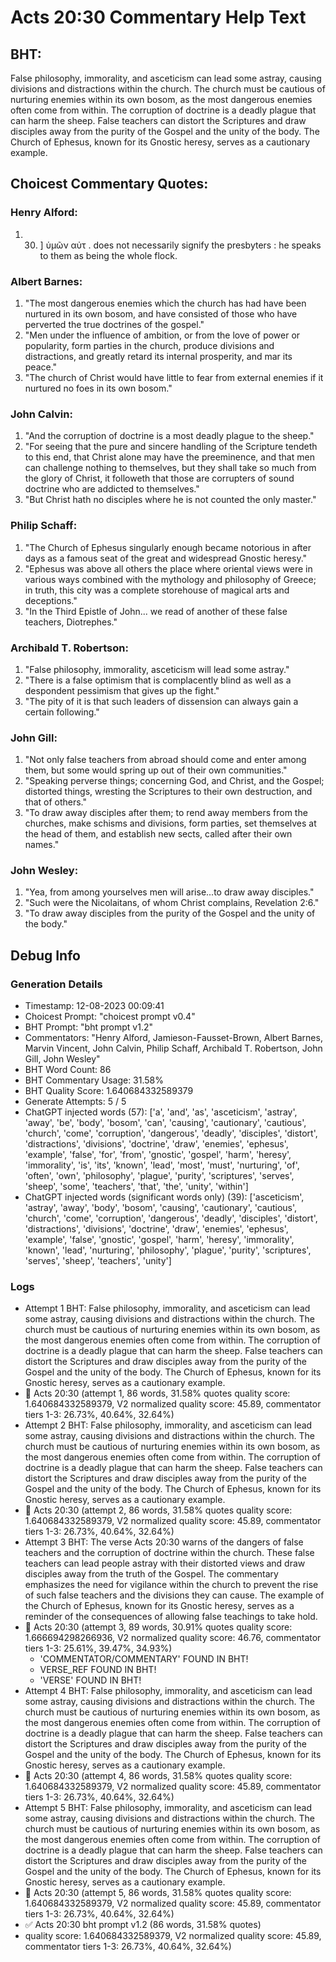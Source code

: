 # Acts 20:30 Commentary Help Text

## BHT:
False philosophy, immorality, and asceticism can lead some astray, causing divisions and distractions within the church. The church must be cautious of nurturing enemies within its own bosom, as the most dangerous enemies often come from within. The corruption of doctrine is a deadly plague that can harm the sheep. False teachers can distort the Scriptures and draw disciples away from the purity of the Gospel and the unity of the body. The Church of Ephesus, known for its Gnostic heresy, serves as a cautionary example.

## Choicest Commentary Quotes:
### Henry Alford:
1.  30. ] ὑμῶν αὐτ . does not necessarily signify the presbyters : he speaks to them as being the whole flock.


### Albert Barnes:
1. "The most dangerous enemies which the church has had have been nurtured in its own bosom, and have consisted of those who have perverted the true doctrines of the gospel."
2. "Men under the influence of ambition, or from the love of power or popularity, form parties in the church, produce divisions and distractions, and greatly retard its internal prosperity, and mar its peace."
3. "The church of Christ would have little to fear from external enemies if it nurtured no foes in its own bosom."

### John Calvin:
1. "And the corruption of doctrine is a most deadly plague to the sheep."
2. "For seeing that the pure and sincere handling of the Scripture tendeth to this end, that Christ alone may have the preeminence, and that men can challenge nothing to themselves, but they shall take so much from the glory of Christ, it followeth that those are corrupters of sound doctrine who are addicted to themselves."
3. "But Christ hath no disciples where he is not counted the only master."

### Philip Schaff:
1. "The Church of Ephesus singularly enough became notorious in after days as a famous seat of the great and widespread Gnostic heresy."
2. "Ephesus was above all others the place where oriental views were in various ways combined with the mythology and philosophy of Greece; in truth, this city was a complete storehouse of magical arts and deceptions."
3. "In the Third Epistle of John... we read of another of these false teachers, Diotrephes."

### Archibald T. Robertson:
1. "False philosophy, immorality, asceticism will lead some astray."
2. "There is a false optimism that is complacently blind as well as a despondent pessimism that gives up the fight."
3. "The pity of it is that such leaders of dissension can always gain a certain following."

### John Gill:
1. "Not only false teachers from abroad should come and enter among them, but some would spring up out of their own communities."
2. "Speaking perverse things; concerning God, and Christ, and the Gospel; distorted things, wresting the Scriptures to their own destruction, and that of others."
3. "To draw away disciples after them; to rend away members from the churches, make schisms and divisions, form parties, set themselves at the head of them, and establish new sects, called after their own names."

### John Wesley:
1. "Yea, from among yourselves men will arise...to draw away disciples." 
2. "Such were the Nicolaitans, of whom Christ complains, Revelation 2:6."
3. "To draw away disciples from the purity of the Gospel and the unity of the body."


## Debug Info
### Generation Details
- Timestamp: 12-08-2023 00:09:41
- Choicest Prompt: "choicest prompt v0.4"
- BHT Prompt: "bht prompt v1.2"
- Commentators: "Henry Alford, Jamieson-Fausset-Brown, Albert Barnes, Marvin Vincent, John Calvin, Philip Schaff, Archibald T. Robertson, John Gill, John Wesley"
- BHT Word Count: 86
- BHT Commentary Usage: 31.58%
- BHT Quality Score: 1.640684332589379
- Generate Attempts: 5 / 5
- ChatGPT injected words (57):
	['a', 'and', 'as', 'asceticism', 'astray', 'away', 'be', 'body', 'bosom', 'can', 'causing', 'cautionary', 'cautious', 'church', 'come', 'corruption', 'dangerous', 'deadly', 'disciples', 'distort', 'distractions', 'divisions', 'doctrine', 'draw', 'enemies', 'ephesus', 'example', 'false', 'for', 'from', 'gnostic', 'gospel', 'harm', 'heresy', 'immorality', 'is', 'its', 'known', 'lead', 'most', 'must', 'nurturing', 'of', 'often', 'own', 'philosophy', 'plague', 'purity', 'scriptures', 'serves', 'sheep', 'some', 'teachers', 'that', 'the', 'unity', 'within']
- ChatGPT injected words (significant words only) (39):
	['asceticism', 'astray', 'away', 'body', 'bosom', 'causing', 'cautionary', 'cautious', 'church', 'come', 'corruption', 'dangerous', 'deadly', 'disciples', 'distort', 'distractions', 'divisions', 'doctrine', 'draw', 'enemies', 'ephesus', 'example', 'false', 'gnostic', 'gospel', 'harm', 'heresy', 'immorality', 'known', 'lead', 'nurturing', 'philosophy', 'plague', 'purity', 'scriptures', 'serves', 'sheep', 'teachers', 'unity']

### Logs
- Attempt 1 BHT: False philosophy, immorality, and asceticism can lead some astray, causing divisions and distractions within the church. The church must be cautious of nurturing enemies within its own bosom, as the most dangerous enemies often come from within. The corruption of doctrine is a deadly plague that can harm the sheep. False teachers can distort the Scriptures and draw disciples away from the purity of the Gospel and the unity of the body. The Church of Ephesus, known for its Gnostic heresy, serves as a cautionary example.
- 🔄 Acts 20:30 (attempt 1, 86 words, 31.58% quotes quality score: 1.640684332589379, V2 normalized quality score: 45.89, commentator tiers 1-3: 26.73%, 40.64%, 32.64%)
- Attempt 2 BHT: False philosophy, immorality, and asceticism can lead some astray, causing divisions and distractions within the church. The church must be cautious of nurturing enemies within its own bosom, as the most dangerous enemies often come from within. The corruption of doctrine is a deadly plague that can harm the sheep. False teachers can distort the Scriptures and draw disciples away from the purity of the Gospel and the unity of the body. The Church of Ephesus, known for its Gnostic heresy, serves as a cautionary example.
- 🔄 Acts 20:30 (attempt 2, 86 words, 31.58% quotes quality score: 1.640684332589379, V2 normalized quality score: 45.89, commentator tiers 1-3: 26.73%, 40.64%, 32.64%)
- Attempt 3 BHT: The verse Acts 20:30 warns of the dangers of false teachers and the corruption of doctrine within the church. These false teachers can lead people astray with their distorted views and draw disciples away from the truth of the Gospel. The commentary emphasizes the need for vigilance within the church to prevent the rise of such false teachers and the divisions they can cause. The example of the Church of Ephesus, known for its Gnostic heresy, serves as a reminder of the consequences of allowing false teachings to take hold.
- 🔄 Acts 20:30 (attempt 3, 89 words, 30.91% quotes quality score: 1.666694298266936, V2 normalized quality score: 46.76, commentator tiers 1-3: 25.61%, 39.47%, 34.93%) 
	- 'COMMENTATOR/COMMENTARY' FOUND IN BHT! 
	- VERSE_REF FOUND IN BHT! 
	- 'VERSE' FOUND IN BHT!
- Attempt 4 BHT: False philosophy, immorality, and asceticism can lead some astray, causing divisions and distractions within the church. The church must be cautious of nurturing enemies within its own bosom, as the most dangerous enemies often come from within. The corruption of doctrine is a deadly plague that can harm the sheep. False teachers can distort the Scriptures and draw disciples away from the purity of the Gospel and the unity of the body. The Church of Ephesus, known for its Gnostic heresy, serves as a cautionary example.
- 🔄 Acts 20:30 (attempt 4, 86 words, 31.58% quotes quality score: 1.640684332589379, V2 normalized quality score: 45.89, commentator tiers 1-3: 26.73%, 40.64%, 32.64%)
- Attempt 5 BHT: False philosophy, immorality, and asceticism can lead some astray, causing divisions and distractions within the church. The church must be cautious of nurturing enemies within its own bosom, as the most dangerous enemies often come from within. The corruption of doctrine is a deadly plague that can harm the sheep. False teachers can distort the Scriptures and draw disciples away from the purity of the Gospel and the unity of the body. The Church of Ephesus, known for its Gnostic heresy, serves as a cautionary example.
- 🔄 Acts 20:30 (attempt 5, 86 words, 31.58% quotes quality score: 1.640684332589379, V2 normalized quality score: 45.89, commentator tiers 1-3: 26.73%, 40.64%, 32.64%)
- ✅ Acts 20:30 bht prompt v1.2 (86 words, 31.58% quotes)
- quality score: 1.640684332589379, V2 normalized quality score: 45.89, commentator tiers 1-3: 26.73%, 40.64%, 32.64%)